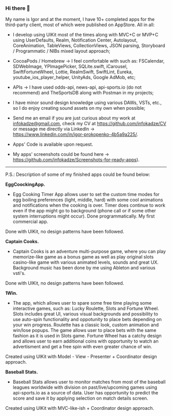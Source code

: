 ### Hi there 👋

My name is Igor and at the moment, I have 10+ completed apps for the third-party client, most of which were published on AppStore.
All in all:

- I develop using UIKit most of the times along with MVC+C or MVP+C using UserDefaults, Realm, Notification Center, Autolayout, CoreAnimation, TableViews, CollectionViews, JSON parsing,  Storyboard / Programmatic / NIBs mixed layout approach;

- CocoaPods / Homebrew -> I feel comfortable with such as: FSCalendar, SDWebImage, YPImagePicker, SQLite.swift, iCarousel, SwiftFortuneWheel, Lottie, RealmSwift, SwiftLint, Eureka, youtube_ios_player_helper, UnityAds, Google AdMob, etc;

- APIs ->  I have used odds-api, news-api, api-sports.io (do not recommend) and TheSportsDB along with Postman in my projects;

- I have minor sound design knowledge using various DAWs, VSTs, etc., so I do enjoy creating sound assets on my own when possible;

- Send me an email if you are just curious about my work at infokadze@gmail.com, check my CV at https://github.com/infokadze/CV or message me directly via LinkedIn -> https://www.linkedin.com/in/igor-prokopenko-4b5a9a225/.

- Apps' Code is available upon request.

- My apps' screenshots could be found here -> https://github.com/infokadze/Screenshots-for-ready-apps).

___________________________________________________________________________________________________________________________________________________

P.S.: Description of some of my finished apps could be found below:

**EggCoockingApp.**
* Egg Cooking Timer App allows user to set the custom time modes for egg boiling preferences (light, middle, hard) with some cool animations and notifications  when the cooking is over. Timer does continue to work even if the app might go to background (phone call or if some other system interruptions might occur). Done programmatically. My first commercial app.

Done with UIKit, no design patterns have been followed.

**Captain Cooks.**
* Captain Cooks is an adventure multi-purpose game, where you can play memorize-like game as a bonus game as well as play original slots casino-like game with various animated levels, sounds and great UX. Background music has been done by me using Ableton and various vsti's.

Done with UIKit, no design patterns have been followed.

**1Win.**
* The app, which allows user to spare some free time playing some interactive games, such as: Lucky Roulette, Slots and Fortune Wheel. Slots includes great UI, various visual backgrounds and possibility to use auto-spin functionality and oppotunity to place bets depending on your win progress. Roulette has a classic look, custom animation and win/lose popups. The game allows user to place bets with the same fashion as it is used in Slots game. Fortune Wheel has a catchy design and allows user to earn additional coins with opportunity to watch an advertisment and get a free spin with even greater chance of win.

Created using UIKit with Model - View - Presenter + Coordinator design approach.

**Baseball Stats.**
* Baseball Stats allows user to monitor matches from most of the baseball leagues worldwide with division on past/live/upcoming games using api-sports.io as a source of data. User has opportunity to predict the score and save it by applying selection on match details screen.

Created using UIKit with MVC-like-ish + Coordinator design approach.



